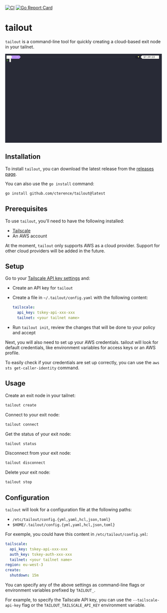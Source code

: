 [![CI](https://github.com/cterence/tailout/actions/workflows/ci.yaml/badge.svg)](https://github.com/cterence/tailout/actions/workflows/ci.yaml)
[![Go Report Card](https://goreportcard.com/badge/github.com/cterence/tailout)](https://goreportcard.com/report/github.com/cterence/tailout)

# tailout

`tailout` is a command-line tool for quickly creating a cloud-based exit node in your tailnet.

![demo gif](./docs/demo.gif)

## Installation

To install `tailout`, you can download the latest release from the [releases page](https://github.com/cterence/tailout/releases).

You can also use the `go install` command:

```bash
go install github.com/cterence/tailout@latest
```

## Prerequisites

To use `tailout`, you'll need to have the following installed:

- [Tailscale](https://tailscale.com/)
- An AWS account

At the moment, `tailout` only supports AWS as a cloud provider. Support for other cloud providers will be added in the future.

## Setup

Go to your [Tailscale API key settings](https://login.tailscale.com/admin/settings/keys) and:

- Create an API key for `tailout`
- Create a file in `~/.tailout/config.yaml` with the following content:

  ```yaml
  tailscale:
    api_key: tskey-api-xxx-xxx
    tailnet: <your tailnet name>
  ```

- Run `tailout init`, review the changes that will be done to your policy and accept

Next, you will also need to set up your AWS credentials. tailout will look for default credentials, like environment variables for access keys or an AWS profile.

To easily check if your credentials are set up correctly, you can use the `aws sts get-caller-identity` command.

## Usage

Create an exit node in your tailnet:

```bash
tailout create
```

Connect to your exit node:

```bash
tailout connect
```

Get the status of your exit node:

```bash
tailout status
```

Disconnect from your exit node:

```bash
tailout disconnect
```

Delete your exit node:

```bash
tailout stop
```

## Configuration

`tailout` will look for a configuration file at the following paths:

- `/etc/tailout/config.{yml,yaml,hcl,json,toml}`
- `$HOME/.tailout/config.{yml,yaml,hcl,json,toml}`

For exemple, you could have this content in `/etc/tailout/config.yml`:

```yaml
tailscale:
  api_key: tskey-api-xxx-xxx
  auth_key: tskey-auth-xxx-xxx
  tailnet: <your tailnet name>
region: eu-west-3
create:
  shutdown: 15m
```

You can specify any of the above settings as command-line flags or environment variables prefixed by `TAILOUT_`.

For example, to specify the Tailscale API key, you can use the `--tailscale-api-key` flag or the `TAILOUT_TAILSCALE_API_KEY` environment variable.
